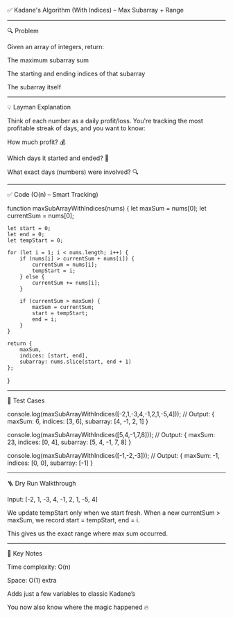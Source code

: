 ✅ Kadane's Algorithm (With Indices) – Max Subarray + Range


---

🔍 Problem

Given an array of integers, return:

The maximum subarray sum

The starting and ending indices of that subarray

The subarray itself



---

💡 Layman Explanation

Think of each number as a daily profit/loss. You're tracking the most profitable streak of days, and you want to know:

How much profit? 💰

Which days it started and ended? 📍

What exact days (numbers) were involved? 🔍



---

✅ Code (O(n) – Smart Tracking)

function maxSubArrayWithIndices(nums) {
    let maxSum = nums[0];
    let currentSum = nums[0];

    let start = 0;
    let end = 0;
    let tempStart = 0;

    for (let i = 1; i < nums.length; i++) {
        if (nums[i] > currentSum + nums[i]) {
            currentSum = nums[i];
            tempStart = i;
        } else {
            currentSum += nums[i];
        }

        if (currentSum > maxSum) {
            maxSum = currentSum;
            start = tempStart;
            end = i;
        }
    }

    return {
        maxSum,
        indices: [start, end],
        subarray: nums.slice(start, end + 1)
    };
}


---

🧪 Test Cases

console.log(maxSubArrayWithIndices([-2,1,-3,4,-1,2,1,-5,4]));
// Output: { maxSum: 6, indices: [3, 6], subarray: [4, -1, 2, 1] }

console.log(maxSubArrayWithIndices([5,4,-1,7,8]));
// Output: { maxSum: 23, indices: [0, 4], subarray: [5, 4, -1, 7, 8] }

console.log(maxSubArrayWithIndices([-1,-2,-3]));
// Output: { maxSum: -1, indices: [0, 0], subarray: [-1] }


---

🪜 Dry Run Walkthrough

Input: [-2, 1, -3, 4, -1, 2, 1, -5, 4]

We update tempStart only when we start fresh. When a new currentSum > maxSum, we record start = tempStart, end = i.

This gives us the exact range where max sum occurred.


---

📌 Key Notes

Time complexity: O(n)

Space: O(1) extra

Adds just a few variables to classic Kadane’s

You now also know where the magic happened 🔥


